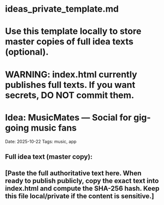 # ideas_private_template.md
# Use this template locally to store master copies of full idea texts (optional).
# WARNING: index.html currently publishes full texts. If you want secrets, DO NOT commit them.

# Idea: MusicMates — Social for gig-going music fans
Date: 2025-10-22
Tags: music, app

Full idea text (master copy):
---
[Paste the full authoritative text here. When ready to publish publicly, copy the exact text into index.html and compute the SHA-256 hash. Keep this file local/private if the content is sensitive.]
---
